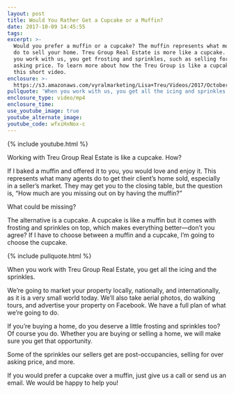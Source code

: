 ```yaml
---
layout: post
title: Would You Rather Get a Cupcake or a Muffin?
date: 2017-10-09 14:45:55
tags:
excerpt: >-
  Would you prefer a muffin or a cupcake? The muffin represents what most agents
  do to sell your home. Treu Group Real Estate is more like a cupcake. How? When
  you work with us, you get frosting and sprinkles, such as selling for over
  asking price. To learn more about how the Treu Group is like a cupcake, watch
  this short video.
enclosure: >-
  https://s3.amazonaws.com/vyralmarketing/Lisa+Treu/Videos/2017/October/How+is+the+Treu+Group+like+a+Cupcake%253F%257C+Palm+Beach.mp4
pullquote: 'When you work with us, you get all the icing and sprinkles.'
enclosure_type: video/mp4
enclosure_time:
use_youtube_image: true
youtube_alternate_image:
youtube_code: wfxiHxNox-c
---
```



{% include youtube.html %}

Working with Treu Group Real Estate is like a cupcake. How?

If I baked a muffin and offered it to you, you would love and enjoy it. This represents what many agents do to get their client’s home sold, especially in a seller’s market. They may get you to the closing table, but the question is, “How much are you missing out on by having the muffin?”

What could be missing?

The alternative is a cupcake. A cupcake is like a muffin but it comes with frosting and sprinkles on top, which makes everything better—don’t you agree? If I have to choose between a muffin and a cupcake, I’m going to choose the cupcake.

{% include pullquote.html %}

When you work with Treu Group Real Estate, you get all the icing and the sprinkles.

We’re going to market your property locally, nationally, and internationally, as it is a very small world today. We’ll also take aerial photos, do walking tours, and advertise your property on Facebook. We have a full plan of what we’re going to do.

If you’re buying a home, do you deserve a little frosting and sprinkles too? Of course you do. Whether you are buying or selling a home, we will make sure you get that opportunity.

Some of the sprinkles our sellers get are post-occupancies, selling for over asking price, and more.

If you would prefer a cupcake over a muffin, just give us a call or send us an email. We would be happy to help you!